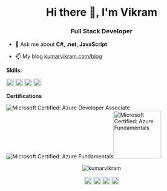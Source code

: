 <h1 align="center">Hi there 👋, I'm Vikram</h1>
<h3 align="center">Full Stack Developer</h3>

- 💬 Ask me about **C#, .net, JavaScript**

- 📫 My blog <a href="https://kumarvikram.com/">kumarvikram.com/blog</a>

**Skills:**

<p align="left"><img src=https://konpa.github.io/devicon/devicon.git/icons/bootstrap/bootstrap-plain.svg alt=bootstrap width="20" height="20"/> <img src=https://konpa.github.io/devicon/devicon.git/icons/csharp/csharp-original.svg alt=csharp width="20" height="20"/> <img src=https://konpa.github.io/devicon/devicon.git/icons/dot-net/dot-net-original-wordmark.svg alt=dotnet width="20" height="20"/> <img src=https://konpa.github.io/devicon/devicon.git/icons/javascript/javascript-original.svg alt=javascript width="20" height="20"/></p>

**Certifications**
<p><img src="https://kumarvikram.com/wp-content/uploads/2020/07/microsoft-certified-azure-developer-associate.png" alt="Microsoft Certified: Azure Developer Associate"/><img src="https://kumarvikram.com/wp-content/uploads/2020/07/microsoft-certified-azure-fundamentals.png" alt="Microsoft Certified: Azure Fundamentals"/><img src="https://kumarvikram.com/wp-content/uploads/2014/02/exam-480-programming-in-html5-with-javascript-and-css3-320x320.png" alt="Microsoft Certified: Azure Fundamentals" width="126" height="126"/>
</p>

<p align="center"> <img src=https://github-readme-stats.vercel.app/api?username=kumarvikram&show_icons=true alt=kumarvikram /> </p>

<p align="center">
<a href=https://dev.to/kumarvikram target="blank"><img align="center" src=https://cdn.jsdelivr.net/npm/simple-icons@3.0.1/icons/dev-dot-to.svg alt="kumarvikram" height="20" width="20" /></a>
<a href=https://twitter.com/iamvikramkumar target="blank"><img align="center" src=https://cdn.jsdelivr.net/npm/simple-icons@3.0.1/icons/twitter.svg alt="iamvikramkumar" height="20" width="20" /></a>
<a href=https://linkedin.com/in/iamvikramkumar target="blank"><img align="center" src=https://cdn.jsdelivr.net/npm/simple-icons@3.0.1/icons/linkedin.svg alt="iamvikramkumar" height="20" width="20" /></a>
<a href=https://stackoverflow.com/users/679887/vikram-kumar target="blank"><img align="center" src=https://cdn.jsdelivr.net/npm/simple-icons@3.0.1/icons/stackoverflow.svg alt="users/679887/vikram-kumar" height="20" width="20" /></a>
</p>
